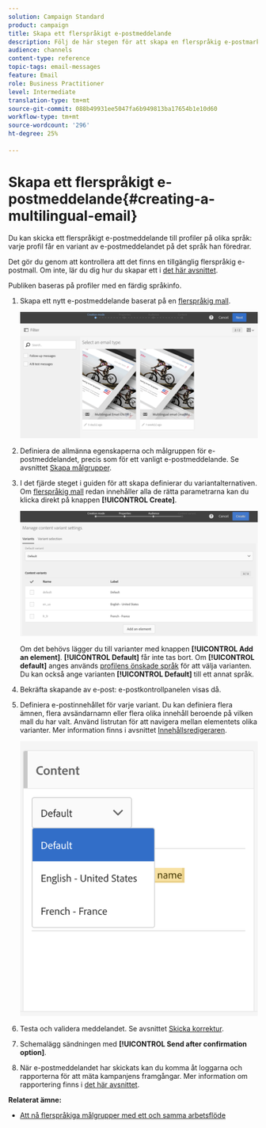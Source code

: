 ```yaml
---
solution: Campaign Standard
product: campaign
title: Skapa ett flerspråkigt e-postmeddelande
description: Följ de här stegen för att skapa en flerspråkig e-postmarknadsföring som riktar sig till mottagare med olika språk.
audience: channels
content-type: reference
topic-tags: email-messages
feature: Email
role: Business Practitioner
level: Intermediate
translation-type: tm+mt
source-git-commit: 088b49931ee5047fa6b949813ba17654b1e10d60
workflow-type: tm+mt
source-wordcount: '296'
ht-degree: 25%

---
```



# Skapa ett flerspråkigt e-postmeddelande{#creating-a-multilingual-email}

Du kan skicka ett flerspråkigt e-postmeddelande till profiler på olika språk: varje profil får en variant av e-postmeddelandet på det språk han föredrar.

Det gör du genom att kontrollera att det finns en tillgänglig flerspråkig e-postmall. Om inte, lär du dig hur du skapar ett i [det här avsnittet](../../channels/using/multilingual-messages-template.md).

Publiken baseras på profiler med en färdig språkinfo.

1. Skapa ett nytt e-postmeddelande baserat på en [flerspråkig mall](../../channels/using/multilingual-messages-template.md).

   ![](assets/multi_create1.png)

1. Definiera de allmänna egenskaperna och målgruppen för e-postmeddelandet, precis som för ett vanligt e-postmeddelande. Se avsnittet [Skapa målgrupper](../../audiences/using/creating-audiences.md).
1. I det fjärde steget i guiden för att skapa definierar du variantalternativen. Om [flerspråkig mall](../../channels/using/multilingual-messages-template.md) redan innehåller alla de rätta parametrarna kan du klicka direkt på knappen **[!UICONTROL Create]**.

   ![](assets/multi_create4.png)

   Om det behövs lägger du till varianter med knappen **[!UICONTROL Add an element]**. **[!UICONTROL Default]** får inte tas bort. Om **[!UICONTROL default]** anges används [profilens önskade språk](../../audiences/using/creating-profiles.md) för att välja varianten. Du kan också ange varianten **[!UICONTROL Default]** till ett annat språk.

1. Bekräfta skapande av e-post: e-postkontrollpanelen visas då.
1. Definiera e-postinnehållet för varje variant. Du kan definiera flera ämnen, flera avsändarnamn eller flera olika innehåll beroende på vilken mall du har valt. Använd listrutan för att navigera mellan elementets olika varianter. Mer information finns i avsnittet [Innehållsredigeraren](../../designing/using/designing-content-in-adobe-campaign.md).

   ![](assets/multi_selectcontent.png)

1. Testa och validera meddelandet. Se avsnittet [Skicka korrektur](../../sending/using/sending-proofs.md).
1. Schemalägg sändningen med **[!UICONTROL Send after confirmation option]**.
1. När e-postmeddelandet har skickats kan du komma åt loggarna och rapporterna för att mäta kampanjens framgångar. Mer information om rapportering finns i [det här avsnittet](../../reporting/using/about-dynamic-reports.md).

**Relaterat ämne:**

* [Att nå flerspråkiga målgrupper med ett och samma arbetsflöde](https://helpx.adobe.com/se/campaign/kb/simplify-campaign-management.html#Engageyourcustomersateverystep)
